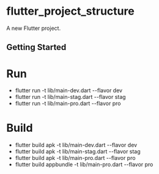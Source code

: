 # flutter_project_structure

A new Flutter project.

## Getting Started

# Run
- flutter run -t lib/main-dev.dart --flavor dev
- flutter run -t lib/main-stag.dart --flavor stag
- flutter run -t lib/main-pro.dart --flavor pro
# Build
- flutter build apk -t lib/main-dev.dart --flavor dev
- flutter build apk -t lib/main-stag.dart --flavor stag
- flutter build apk -t lib/main-pro.dart --flavor pro
- flutter build appbundle -t lib/main-pro.dart --flavor pro
